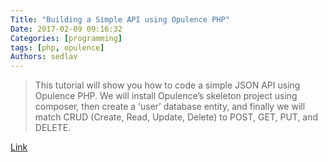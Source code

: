 ```yaml
---
Title: "Building a Simple API using Opulence PHP"
Date: 2017-02-09 09:16:32
Categories: [programming]
tags: [php, opulence]
Authors: sedlav
---
```


> This tutorial will show you how to code a simple JSON API using Opulence PHP. We will install Opulence’s skeleton project using composer, then create a ‘user’ database entity, and finally we will match CRUD (Create, Read, Update, Delete) to POST, GET, PUT, and DELETE.

[Link](http://kizu514.com/blog/building-a-simple-api-using-opulence-php/)
